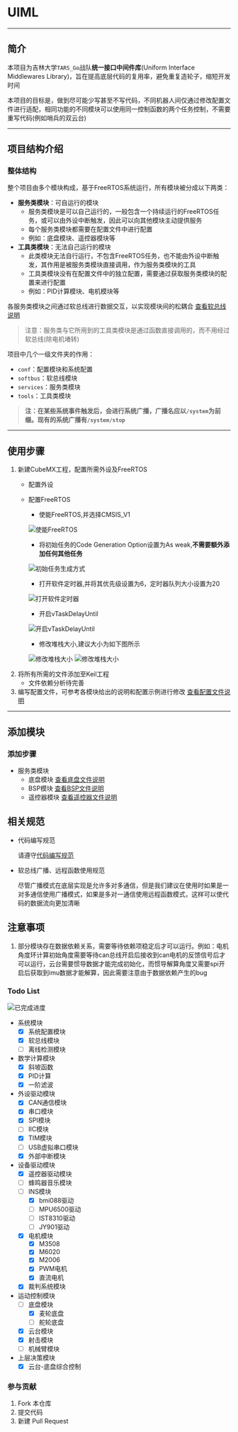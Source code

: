 # UIML

---

## 简介

本项目为吉林大学`TARS_Go`战队**统一接口中间件库**(Uniform Interface Middlewares Library)，旨在提高底层代码的复用率，避免重复造轮子，缩短开发时间

本项目的目标是，做到尽可能少写甚至不写代码，不同机器人间仅通过修改配置文件进行适配，相同功能的不同模块可以使用同一控制函数的两个任务控制，不需要重写代码(例如哨兵的双云台)

---

## 项目结构介绍

### 整体结构

整个项目由多个模块构成，基于FreeRTOS系统运行，所有模块被分成以下两类：
- **服务类模块**：可自运行的模块
  - 服务类模块是可以自己运行的，一般包含一个持续运行的FreeRTOS任务，或可以由外设中断触发，因此可以向其他模块主动提供服务
  - 每个服务类模块都需要在配置文件中进行配置
  - 例如：底盘模块、遥控器模块等
- **工具类模块**：无法自己运行的模块
  - 此类模块无法自行运行，不包含FreeRTOS任务，也不能由外设中断触发，其作用是被服务类模块直接调用，作为服务类模块的工具
  - 工具类模块没有在配置文件中的独立配置，需要通过获取服务类模块的配置来进行配置
  - 例如：PID计算模块、电机模块等

各服务类模块之间通过软总线进行数据交互，以实现模块间的松耦合 [查看软总线说明](softbus/README.md)

> 注意：服务类与它所用到的工具类模块是通过函数直接调用的，而不用经过软总线(除电机堵转)

项目中几个一级文件夹的作用：
- `conf`：配置模块和系统配置
- `softbus`：软总线模块
- `services`：服务类模块
- `tools`：工具类模块

> **注：在某些系统事件触发后，会进行系统广播，广播名应以`/system`为前缀。现有的系统广播有`/system/stop`**

---

## 使用步骤

1. 新建CubeMX工程，配置所需外设及FreeRTOS
   - 配置外设
   - 配置FreeRTOS
        - 使能FreeRTOS,并选择CMSIS_V1
   
		![使能FreeRTOS](README-IMG/使能FreeRTOS.png)
		- 将初始任务的Code Generation Option设置为As weak,**不需要额外添加任何其他任务**

		![初始任务生成方式](README-IMG/初始任务生成方式.png)
		- 打开软件定时器,并将其优先级设置为6，定时器队列大小设置为20
  
  		![打开软件定时器](README-IMG/打开软件定时器.png)
		- 开启vTaskDelayUntil

		![开启vTaskDelayUntil](README-IMG/开启vTaskDelayUntil.png)
        - 修改堆栈大小,建议大小为如下图所示

    	![修改堆栈大小](README-IMG/修改堆栈大小.png)
		![修改堆栈大小](README-IMG/修改freertos堆栈大小.png)
2. 将所有所需的文件添加至Keil工程
	- 文件依赖分析待完善
3. 编写配置文件，可参考各模块给出的说明和配置示例进行修改 [查看配置文件说明](conf/README.md)

---

## 添加模块

### 添加步骤

- 服务类模块
  - 底盘模块 [查看底盘文件说明](services/chassis/README.md)
  - BSP模块 [查看BSP文件说明](services/bsp/README.md)
  - 遥控器模块 [查看遥控器文件说明](services/rc/README.md)

## 相关规范

- 代码编写规范
  
  请遵守[代码编写规范](编码规范.md)

- 软总线广播、远程函数使用规范

  尽管广播模式在底层实现是允许多对多通信，但是我们建议在使用时如果是一对多通信使用广播模式，如果是多对一通信使用远程函数模式，这样可以使代码的数据流向更加清晰

## 注意事项

1. 部分模块存在数据依赖关系，需要等待依赖项稳定后才可以运行。例如：电机角度环计算初始角度需要等待can总线开启后接收到can电机的反馈信号后才可以运行，云台需要惯导数据才能完成初始化，而惯导解算角度又需要spi开启后获取到imu数据才能解算，因此需要注意由于数据依赖产生的bug

### Todo List

![已完成进度](https://img.shields.io/badge/已完成-22/30-blue)

- 系统模块
	- [x] 系统配置模块
	- [x] 软总线模块
	- [ ] 离线检测模块
- 数学计算模块
	- [x] 斜坡函数
	- [x] PID计算
	- [x] 一阶滤波
- 外设驱动模块
	- [x] CAN通信模块
	- [x] 串口模块
	- [x] SPI模块
	- [ ] IIC模块
	- [x] TIM模块
	- [ ] USB虚拟串口模块
	- [x] 外部中断模块
- 设备驱动模块
	- [x] 遥控器驱动模块
	- [ ] 蜂鸣器音乐模块
	- [ ] INS模块
    	- [x] bmi088驱动
    	- [ ] MPU6500驱动
    	- [ ] IST8310驱动
    	- [ ] JY901驱动
	- [x] 电机模块
    	- [x] M3508
		- [x] M6020
		- [x] M2006
		- [x] PWM电机
		- [x] 直流电机
	- [x] 裁判系统模块
- 运动控制模块
	- [ ] 底盘模块
		- [x] 麦轮底盘
		- [ ] 舵轮底盘
	- [x] 云台模块
	- [x] 射击模块
	- [ ] 机械臂模块
- 上层决策模块
	- [x] 云台-底盘综合控制

### 参与贡献

1.  Fork 本仓库
2.  提交代码
3.  新建 Pull Request

